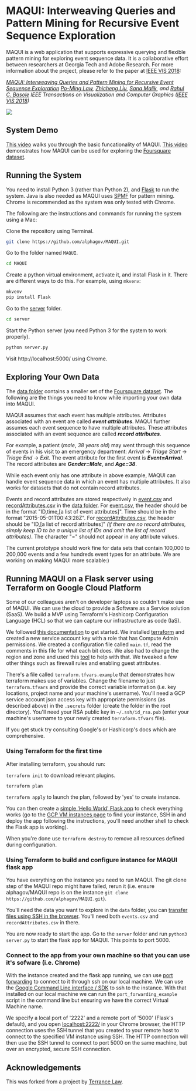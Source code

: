 # MAQUI: Interweaving Queries and Pattern Mining for Recursive Event Sequence Exploration

MAQUI is a web application that supports expressive querying and flexible pattern mining for exploring event sequence data. It is a collaborative effort between researchers at Georgia Tech and Adobe Research. For more information about the project, please refer to the paper at [IEEE VIS 2018](https://ieeexplore.ieee.org/document/8440851):

*[MAQUI: Interweaving Queries and Pattern Mining for Recursive Event Sequence Exploration](https://terrancelaw.github.io/publications/MAQUI_vast18.pdf)
[Po-Ming Law](https://terrancelaw.github.io), [Zhicheng Liu](http://www.zcliu.org), [Sana Malik](http://www.sanamalik.com), and [Rahul C. Basole](http://entsci.gatech.edu/basole/)
IEEE Transactions on Visualization and Computer Graphics ([IEEE VIS 2018](http://ieeevis.org/year/2018/welcome))*

<img src="https://s3.amazonaws.com/github-maqui/new.png"/>

## System Demo

[This video](https://youtu.be/17jqGbyWm2w) walks you through the basic funcationality of MAQUI. [This video](https://youtu.be/UhlBhDrejK0) demonstrates how MAQUI can be used for exploring the [Foursquare dataset](https://sites.google.com/site/yangdingqi/home/foursquare-dataset).

## Running the System

You need to install Python 3 (rather than Python 2), and [Flask](http://flask.pocoo.org) to run the system. Java is also needed as MAQUI uses [SPMF](http://www.philippe-fournier-viger.com/spmf/) for pattern mining. Chrome is recommended as the system was only tested with Chrome.

The following are the instructions and commands for running the system using a Mac:

Clone the repository using Terminal.

```sh
git clone https://github.com/alphagov/MAQUI.git
```

Go to the folder named `MAQUI`.

```sh
cd MAQUI
```

Create a python virtual environment, activate it, and install Flask in it.
There are different ways to do this.  For example, using `mkvenv`:

```sh
mkvenv
pip install Flask
```


Go to the [server](https://github.com/terrancelaw/MAQUI/tree/master/server) folder.

```sh
cd server
```

Start the Python server (you need Python 3 for the system to work properly).

```sh
python server.py
```

Visit http://localhost:5000/ using Chrome.

## Exploring Your Own Data

The [data folder](https://github.com/terrancelaw/MAQUI/tree/master/data) contains a smaller set of the [Foursquare dataset](https://sites.google.com/site/yangdingqi/home/foursquare-dataset). The following are the things you need to know while importing your own data into MAQUI.

MAQUI assumes that each event has multiple attributes. Attributes associated with an event are called ***event attributes***. MAQUI further assumes each event sequence to have multiple attributes. These attributes associated with an event sequence are called ***record attributes***.

For example, a patient (*male*, *38 years old*) may went through this sequence of events in his visit to an emergency department: *Arrival* -> *Triage Start* -> *Triage End* -> *Exit*. The event attribute for the first event is ***Event=Arrival***. The record attributes are ***Gender=Male***, and ***Age=38***.

While each event only has one attribute in above example, MAQUI can handle event sequence data in which an event has multiple attributes. It also works for datasets that do not contain record attributes.

Events and record attributes are stored respectively in [event.csv](https://github.com/terrancelaw/MAQUI/blob/master/data/events.csv) and [recordAttributes.csv](https://github.com/terrancelaw/MAQUI/blob/master/data/recordAttributes.csv) in the [data folder](https://github.com/terrancelaw/MAQUI/tree/master/data). For [event.csv](https://github.com/terrancelaw/MAQUI/blob/master/data/events.csv), the header should be in the format "ID,time,[a list of event attributes]". Time should be in the format "2015-05-01T00:43:28Z". For [recordAttributes.csv](https://github.com/terrancelaw/MAQUI/blob/master/data/recordAttributes.csv), the header should be "ID,[a list of record attributes]" *(if there are no record attributes, simply keep ID to be a unique list of IDs and omit the list of record attributes)*. The character "=" should not appear in any attribute values.

The current prototype should work fine for data sets that contain 100,000 to 200,000 events and a few hundreds event types for an attribute. We are working on making MAQUI more scalable:)

## Running MAQUI on a Flask server using Terraform on Google Cloud Platform

Some of our colleagues aren't on developer laptops so couldn't make use of MAQUI. 
We can use the cloud to provide a Software as a Service solution (SaaS). 
We build a MVP using Terraform's Hashicorp Configuration Language (HCL) so that we can capture our infrastructure as code (IaS).   
 
We followed [this documentation](https://cloud.google.com/community/tutorials/getting-started-on-gcp-with-terraform) to get started.
 We installed [terraform](https://learn.hashicorp.com/tutorials/terraform/install-cli) and created a new service account key with a role that has
  Compute Admin permissions.
   We created a configuration file called `main.tf`, read the comments in this file for what each bit does. 
   We also had to change the region and zone and used this [tool](https://cloud.google.com/compute/docs/regions-zones) to help with that. 
   We tweaked a few other things such as firewall rules and enabling guest attributes. 
   
There's a file called `terraform.tfvars.example` that demonstrates how terraform makes use of variables. Change the filename to just `terraform.tfvars`
 and provide the correct variable information (i.e. key locations, project name and your machine's username). 
 You'll need a GCP service account json access key with appropriate permissions (as described above) in the `.secrets` folder (create the folder in the root directory). 
 You'll need your RSA public key in `~/.ssh/id_rsa.pub` (enter your machine's username to your newly created `terraform.tfvars` file).  
 
 If you get stuck try consulting Google's or Hashicorp's docs which are comprehensive.

### Using Terraform for the first time
After installing terraform, you should run:

`terraform init` to download relevant plugins.  

`terraform plan`   

`terraform apply` to launch the plan, followed by 'yes' to create instance.  

You can then create a [simple 'Hello World' Flask app](https://flask.palletsprojects.com/en/2.0.x/quickstart/) to check everything works
 (go to the [GCP VM instances page](https://console.cloud.google.com/compute/instances) to find your instance,
  SSH in and deploy the app following the instructions, you'll need another shell to check the Flask app is working).  

When you're done use `terraform destroy` to remove all resources defined during configuration. 

### Using Terraform to build and configure instance for MAQUI flask app 

You have everything on the instance you need to run MAQUI. The git clone step of the MAQUI repo might have failed,
 rerun it (i.e. ensure alphagov/MAQUI repo is on the instance `git clone https://github.com/alphagov/MAQUI.git`). 
 
 You'll need the data you want to explore in the `data` folder,
  you can [transfer files using SSH in the browser](https://cloud.google.com/compute/docs/instances/transfer-files#transferbrowser).
   You'll need both `events.csv` and `recordAttributes.csv` in there.  
   
   You are now ready to start the app. Go to the `server` folder 
and run `python3 server.py` to start the flask app for MAQUI. This points to port 5000. 

### Connect to the app from your own machine so that you can use it's sofware (i.e. Chrome)  
With the instance created and the flask app running, we can use [port forwarding](https://cloud.google.com/solutions/connecting-securely#port-forwarding-over-ssh)
 to connect to it through ssh on our local machine. We can use the [Google Command Line interface / SDK](https://cloud.google.com/sdk/docs/downloads-interactive) to ssh to the instance. 
 With that installed on our local machine we can run the `port_forwarding_example` script in the command line but ensuring we have the correct Virtual Machine name.
 
 We specify a local port of '2222' and a remote port of '5000' (Flask's default), and you open [localhost:2222/]() in your Chrome browser,
  the HTTP connection uses the SSH tunnel that you created to your remote host to connect to the specified VM instance using SSH.
   The HTTP connection will then use the SSH tunnel to connect to port 5000 on the same machine, but over an encrypted,
    secure SSH connection. 
    
## Acknowledgements

This was forked from a project by [Terrance Law](https://terrancelaw.github.io).
